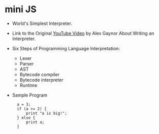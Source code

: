 mini JS
=======

- World's Simplest Interpreter.

- Link to the Original [YouTube Video](https://youtu.be/LCslqgM48D4) by Alex Gaynor About Writing an Interpreter.


- Six Steps of Programming Language Interpretation:
	- Lexer
	- Parser
	- AST
	- Bytecode compiler
	- Bytecode interpreter
  - Runtime

- Sample Program
    ```
      a = 3;
      if (a >= 2) {
	      print "a is big!";
      } else {
	      print a;
      }
    ```
